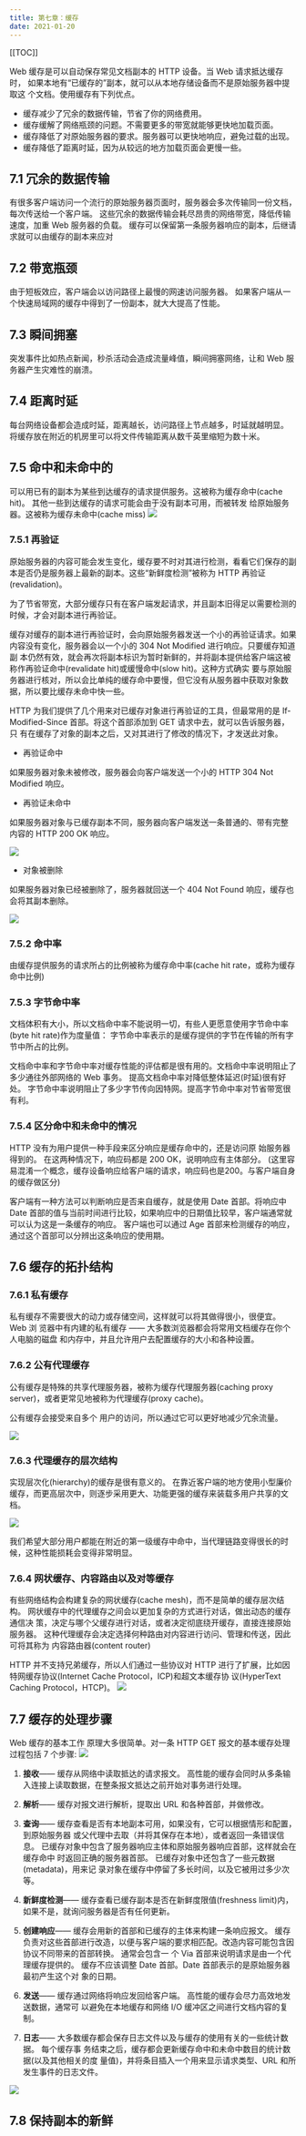```yaml
---
title: 第七章：缓存
date: 2021-01-20
---
```

[[TOC]]

Web 缓存是可以自动保存常见文档副本的 HTTP 设备。当 Web 请求抵达缓存时， 如果本地有“已缓存的”副本，就可以从本地存储设备而不是原始服务器中提取这 个文档。使用缓存有下列优点。

- 缓存减少了冗余的数据传输，节省了你的网络费用。
- 缓存缓解了网络瓶颈的问题。不需要更多的带宽就能够更快地加载页面。
- 缓存降低了对原始服务器的要求。服务器可以更快地响应，避免过载的出现。 
- 缓存降低了距离时延，因为从较远的地方加载页面会更慢一些。

## 7.1 冗余的数据传输

有很多客户端访问一个流行的原始服务器页面时，服务器会多次传输同一份文档， 每次传送给一个客户端。
这些冗余的数据传输会耗尽昂贵的网络带宽，降低传输速度，加重 Web 服务器的负载。
缓存可以保留第一条服务器响应的副本，后继请求就可以由缓存的副本来应对

## 7.2 带宽瓶颈

由于短板效应，客户端会以访问路径上最慢的网速访问服务器。
如果客户端从一个快速局域网的缓存中得到了一份副本，就大大提高了性能。

## 7.3 瞬间拥塞

突发事件比如热点新闻，秒杀活动会造成流量峰值，瞬间拥塞网络，让和 Web 服务器产生灾难性的崩溃。

## 7.4 距离时延

每台网络设备都会造成时延，距离越长，访问路径上节点越多，时延就越明显。
将缓存放在附近的机房里可以将文件传输距离从数千英里缩短为数十米。

## 7.5 命中和未命中的

可以用已有的副本为某些到达缓存的请求提供服务。这被称为缓存命中(cache hit)。
其他一些到达缓存的请求可能会由于没有副本可用，而被转发 给原始服务器。这被称为缓存未命中(cache miss)
![](https://p9-juejin.byteimg.com/tos-cn-i-k3u1fbpfcp/40884016e82e48bbb85fec509773e1c7~tplv-k3u1fbpfcp-watermark.image)

### 7.5.1 再验证

原始服务器的内容可能会发生变化，缓存要不时对其进行检测，看看它们保存的副本是否仍是服务器上最新的副本。这些“新鲜度检测”被称为 HTTP 再验证 (revalidation)。

为了节省带宽，大部分缓存只有在客户端发起请求，并且副本旧得足以需要检测的时候，才会对副本进行再验证。

缓存对缓存的副本进行再验证时，会向原始服务器发送一个小的再验证请求。如果 内容没有变化，服务器会以一个小的 304 Not Modified 进行响应。只要缓存知道副 本仍然有效，就会再次将副本标识为暂时新鲜的，并将副本提供给客户端这被称作再验证命中(revalidate hit)或缓慢命中(slow hit)。这种方式确实 要与原始服务器进行核对，所以会比单纯的缓存命中要慢，但它没有从服务器中获取对象数据，所以要比缓存未命中快一些。

HTTP 为我们提供了几个用来对已缓存对象进行再验证的工具，但最常用的是 If- Modified-Since 首部。将这个首部添加到 GET 请求中去，就可以告诉服务器，只 有在缓存了对象的副本之后，又对其进行了修改的情况下，才发送此对象。

- 再验证命中

如果服务器对象未被修改，服务器会向客户端发送一个小的 HTTP 304 Not Modified 响应。

- 再验证未命中 

如果服务器对象与已缓存副本不同，服务器向客户端发送一条普通的、带有完整 内容的 HTTP 200 OK 响应。

![](https://p1-juejin.byteimg.com/tos-cn-i-k3u1fbpfcp/8f0f953693a742a2843a6d21464870fe~tplv-k3u1fbpfcp-watermark.image)

- 对象被删除

如果服务器对象已经被删除了，服务器就回送一个 404 Not Found 响应，缓存也 会将其副本删除。

![](https://p6-juejin.byteimg.com/tos-cn-i-k3u1fbpfcp/04872bb5790d486db02a5d3d00f6d3f9~tplv-k3u1fbpfcp-watermark.image)

### 7.5.2 命中率

由缓存提供服务的请求所占的比例被称为缓存命中率(cache hit rate，或称为缓存命中比例)

### 7.5.3 字节命中率

文档体积有大小，所以文档命中率不能说明一切，有些人更愿意使用字节命中率(byte hit rate)作为度量值：
字节命中率表示的是缓存提供的字节在传输的所有字节中所占的比例。

文档命中率和字节命中率对缓存性能的评估都是很有用的。文档命中率说明阻止了 多少通往外部网络的 Web 事务。
提高文档命中率对降低整体延迟(时延)很有好处。
字节命中率说明阻止了多少字节传向因特网。提高字节命中率对节省带宽很有利。

### 7.5.4 区分命中和未命中的情况

HTTP 没有为用户提供一种手段来区分响应是缓存命中的，还是访问原 始服务器得到的。
在这两种情况下，响应码都是 200 OK，说明响应有主体部分。
(这里容易混淆一个概念，缓存设备响应给客户端的请求，响应码也是200。与客户端自身的缓存做区分)

客户端有一种方法可以判断响应是否来自缓存，就是使用 Date 首部。将响应中 Date 首部的值与当前时间进行比较，如果响应中的日期值比较早，客户端通常就可以认为这是一条缓存的响应。
客户端也可以通过 Age 首部来检测缓存的响应，通过这个首部可以分辨出这条响应的使用期。

## 7.6 缓存的拓扑结构

### 7.6.1 私有缓存

私有缓存不需要很大的动力或存储空间，这样就可以将其做得很小，很便宜。Web 浏 览器中有内建的私有缓存 —— 大多数浏览器都会将常用文档缓存在你个人电脑的磁盘 和内存中，并且允许用户去配置缓存的大小和各种设置。

### 7.6.2 公有代理缓存

公有缓存是特殊的共享代理服务器，被称为缓存代理服务器(caching proxy server)，或者更常见地被称为代理缓存(proxy cache)。

公有缓存会接受来自多个 用户的访问，所以通过它可以更好地减少冗余流量。

![](https://p9-juejin.byteimg.com/tos-cn-i-k3u1fbpfcp/84c72d1cb1f543f6a904a79f0fa74af3~tplv-k3u1fbpfcp-watermark.image)

### 7.6.3 代理缓存的层次结构

实现层次化(hierarchy)的缓存是很有意义的。
在靠近客户端的地方使用小型廉价缓存，而更高层次中，则逐步采用更大、功能更强的缓存来装载多用户共享的文档。

![](https://p9-juejin.byteimg.com/tos-cn-i-k3u1fbpfcp/6b24f4297c864b53a6bbfd8d8f5d42c3~tplv-k3u1fbpfcp-watermark.image)

我们希望大部分用户都能在附近的第一级缓存中命中，当代理链路变得很长的时候，这种性能损耗会变得非常明显。

### 7.6.4 网状缓存、内容路由以及对等缓存

有些网络结构会构建复杂的网状缓存(cache mesh)，而不是简单的缓存层次结构。
网状缓存中的代理缓存之间会以更加复杂的方式进行对话，做出动态的缓存通信决 策，决定与哪个父缓存进行对话，或者决定彻底绕开缓存，直接连接原始服务器。 
这种代理缓存会决定选择何种路由对内容进行访问、管理和传送，因此可将其称为 内容路由器(content router)

HTTP 并不支持兄弟缓存，所以人们通过一些协议对 HTTP 进行了扩展，比如因特网缓存协议(Internet Cache Protocol，ICP)和超文本缓存协 议(HyperText Caching Protocol，HTCP)。
![](https://p1-juejin.byteimg.com/tos-cn-i-k3u1fbpfcp/a1374628fcd24cb5bd6626937a0860da~tplv-k3u1fbpfcp-watermark.image)

## 7.7 缓存的处理步骤

Web 缓存的基本工作 原理大多很简单。对一条 HTTP GET 报文的基本缓存处理过程包括 7 个步骤:
![](https://p3-juejin.byteimg.com/tos-cn-i-k3u1fbpfcp/dc6af4c2a6c34ecabf788a57266cfcc9~tplv-k3u1fbpfcp-watermark.image)
1. **接收**——
缓存从网络中读取抵达的请求报文。
高性能的缓存会同时从多条输入连接上读取数据，在整条报文抵达之前开始对事务进行处理。

2. **解析**——
缓存对报文进行解析，提取出 URL 和各种首部，并做修改。

3. **查询**——
缓存查看是否有本地副本可用，如果没有，它可以根据情形和配置，到原始服务器 或父代理中去取（并将其保存在本地），或者返回一条错误信息。
已缓存对象中包含了服务器响应主体和原始服务器响应首部，这样就会在缓存命中 时返回正确的服务器首部。
已缓存对象中还包含了一些元数据(metadata)，用来记 录对象在缓存中停留了多长时间，以及它被用过多少次等。

4. **新鲜度检测**——
缓存查看已缓存副本是否在新鲜度限值(freshness limit)内，如果不是，就询问服务器是否有任何更新。

5. **创建响应**——
缓存会用新的首部和已缓存的主体来构建一条响应报文。
缓存负责对这些首部进行改造，以便与客户端的要求相匹配。改造内容可能包含因协议不同带来的首部转换。
通常会包含一 个 Via 首部来说明请求是由一个代理缓存提供的。
缓存不应该调整 Date 首部。Date 首部表示的是原始服务器最初产生这个对 象的日期。

6. **发送**——
缓存通过网络将响应发回给客户端。
高性能的缓存会尽力高效地发送数据，通常可 以避免在本地缓存和网络 I/O 缓冲区之间进行文档内容的复制。

7. **日志**——
大多数缓存都会保存日志文件以及与缓存的使用有关的一些统计数据。
每个缓存事 务结束之后，缓存都会更新缓存命中和未命中数目的统计数据(以及其他相关的度 量值)，并将条目插入一个用来显示请求类型、URL 和所发生事件的日志文件。

![](https://p9-juejin.byteimg.com/tos-cn-i-k3u1fbpfcp/5d46938f475f4f6eb478b6f1b51b2a84~tplv-k3u1fbpfcp-watermark.image)

##  7.8 保持副本的新鲜

